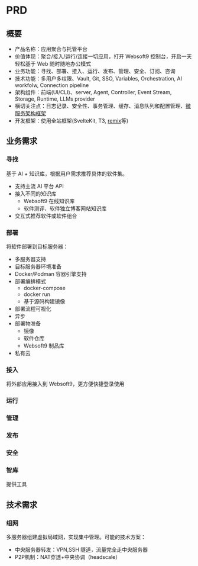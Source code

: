 # PRD

## 概要

- 产品名称：应用聚合与托管平台
- 价值体现：聚合/接入/运行/连接一切应用，打开 Websoft9 控制台，开启一天轻松基于 Web 随时随地办公模式
- 业务功能：寻找、部署、接入、运行、发布、管理、安全、订阅、咨询
- 技术功能：多用户多权限、Vault, Git, SSO, Variables, Orchestration, AI workfolw, Connection pipeline
- 架构组件：前端(UI/CLI)、server, Agent, Controller, Event Stream, Storage, Runtime, LLMs provider
- 横切关注点：日志记录、安全性、事务管理、缓存、消息队列和配置管理、[微服务架构框架](https://microservices.io/)
- 开发框架：使用全站框架(SvelteKit, T3, [remix](https://remix.run/)等)

## 业务需求

### 寻找

基于 AI + 知识库，根据用户需求推荐具体的软件集。

- 支持主流 AI 平台 API
- 接入不同的知识库
  - Websoft9 在线知识库
  - 软件测评、软件独立博客网站知识库
- 交互式推荐软件或软件组合

### 部署

将软件部署到目标服务器：

- 多服务器支持
- 目标服务器环境准备
- Docker/Podman 容器引擎支持
- 部署编排模式
  - docker-compose
  - docker run
  - 基于源码构建镜像
- 部署流程可视化
- 异步
- 部署物准备
  - 镜像
  - 软件仓库
  - Websoft9 制品库
- 私有云

### 接入

将外部应用接入到 Websoft9，更方便快捷登录使用

### 运行

### 管理

### 发布

### 安全

### 智库

提供工具

## 技术需求

### 组网

多服务器组建虚拟局域网，实现集中管理。可能的技术方案：
- 中央服务器转发：VPN,SSH 隧道，流量完全走中央服务器
- P2P机制：NAT穿透+中央协调（headscale）


